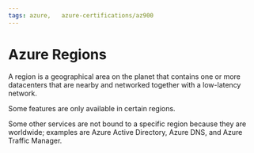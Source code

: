 ```yaml
---
tags: azure,   azure-certifications/az900
---
```


# Azure Regions

A region is a geographical area on the planet that contains one or more datacenters that are nearby and networked together with a low-latency network.

Some features are only available in certain regions.

Some other services are not bound to a specific region because they are worldwide; examples are Azure Active Directory, Azure DNS, and Azure Traffic Manager.
